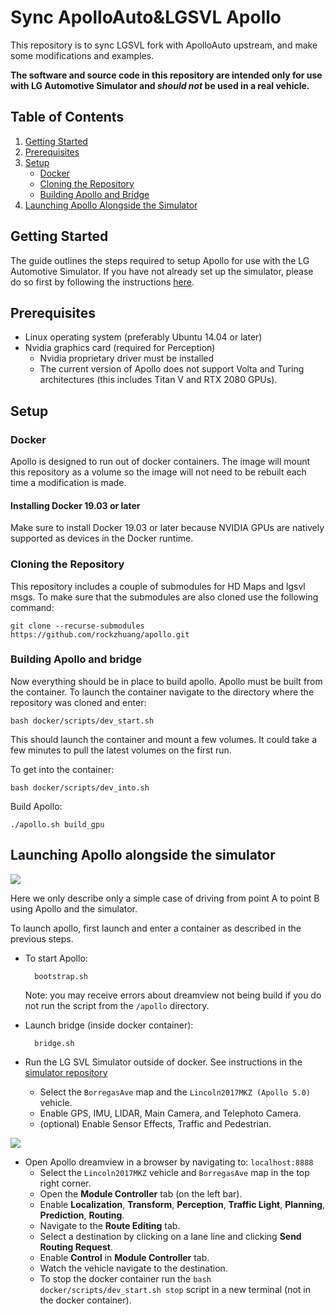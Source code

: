 # Sync ApolloAuto&LGSVL Apollo
This repository is to sync LGSVL fork with ApolloAuto upstream, and make some modifications and examples. 

**The software and source code in this repository are intended only for use with LG Automotive Simulator and *should not* be used in a real vehicle.**

## Table of Contents

1. [Getting Started](#getting-started)
2. [Prerequisites](#prerequisites)
3. [Setup](#setup)
    - [Docker](#docker)
    - [Cloning the Repository](#cloning-the-repository)
    - [Building Apollo and Bridge](#building-apollo-and-bridge)
4. [Launching Apollo Alongside the Simulator](#launching-apollo-alongside-the-simulator)

## Getting Started
The guide outlines the steps required to setup Apollo for use with the LG Automotive Simulator. If you have not already set up the simulator, please do so first by following the instructions [here](https://github.com/lgsvl/simulator).

## Prerequisites
* Linux operating system (preferably Ubuntu 14.04 or later)
* Nvidia graphics card (required for Perception)
    - Nvidia proprietary driver must be installed
    - The current version of Apollo does not support Volta and Turing architectures (this includes Titan V and RTX 2080 GPUs).



## Setup

### Docker
Apollo is designed to run out of docker containers. The image will mount this repository as a volume so the image will not need to be rebuilt each time a modification is made.

#### Installing Docker 19.03 or later
Make sure to install Docker 19.03 or later because NVIDIA GPUs are natively supported as devices in the Docker runtime.

### Cloning the Repository
This repository includes a couple of submodules for HD Maps and lgsvl msgs. To make sure that the submodules are also cloned use the following command:

    git clone --recurse-submodules https://github.com/rockzhuang/apollo.git


### Building Apollo and bridge
Now everything should be in place to build apollo. Apollo must be built from the container. To launch the container navigate to the directory where the repository was cloned and enter:

    bash docker/scripts/dev_start.sh

This should launch the container and mount a few volumes. It could take a few minutes to pull the latest volumes on the first run.

To get into the container:

    bash docker/scripts/dev_into.sh

Build Apollo:

    ./apollo.sh build_gpu


## Launching Apollo alongside the simulator

[![](images/apollo_simulator.png)](images/full_size_images/apollo_simulator.png)

Here we only describe only a simple case of driving from point A to point B using Apollo and the simulator. 

To launch apollo, first launch and enter a container as described in the previous steps.

* To start Apollo:

        bootstrap.sh

    Note: you may receive errors about dreamview not being build if you do not run the script from the `/apollo` directory.

* Launch bridge (inside docker container):

        bridge.sh

* Run the LG SVL Simulator outside of docker. See instructions in the [simulator repository](https://github.com/lgsvl/simulator)
    - Select the `BorregasAve` map and the `Lincoln2017MKZ (Apollo 5.0)` vehicle.
    - Enable GPS, IMU, LIDAR, Main Camera, and Telephoto Camera.
    - (optional) Enable Sensor Effects, Traffic and Pedestrian.

[![](images/apollo.png)](images/full_size_images/apollo.png)


* Open Apollo dreamview in a browser by navigating to: `localhost:8888`
    - Select the `Lincoln2017MKZ` vehicle and `BorregasAve` map in the top right corner.
    - Open the **Module Controller** tab (on the left bar).
    - Enable **Localization**, **Transform**, **Perception**, **Traffic Light**, **Planning**, **Prediction**, **Routing**.
    - Navigate to the **Route Editing** tab.
    - Select a destination by clicking on a lane line and clicking **Send Routing Request**.
    - Enable **Control** in **Module Controller** tab.
    - Watch the vehicle navigate to the destination.
    - To stop the docker container run the `bash docker/scripts/dev_start.sh stop` script in a new terminal (not in the docker container).
